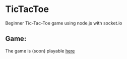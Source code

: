 # TicTacToe
Beginner Tic-Tac-Toe game using node.js with socket.io


## Game:
The game is (soon) playable [here](https://tictactoe.me)
